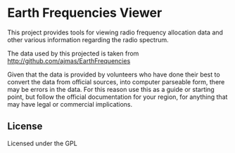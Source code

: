 Earth Frequencies Viewer
========================

This project provides tools for viewing radio frequency allocation data and 
other various information regarding the radio spectrum.

The data used by this projected is taken from http://github.com/ajmas/EarthFrequencies

Given that the data is provided by volunteers who have done their best to convert the
data from official sources, into computer parseable form, there may be errors in the
data. For this reason use this as a guide or starting point, but follow the official
documentation for your region, for anything that may have legal or commercial
implications.

License
-------

Licensed under the GPL